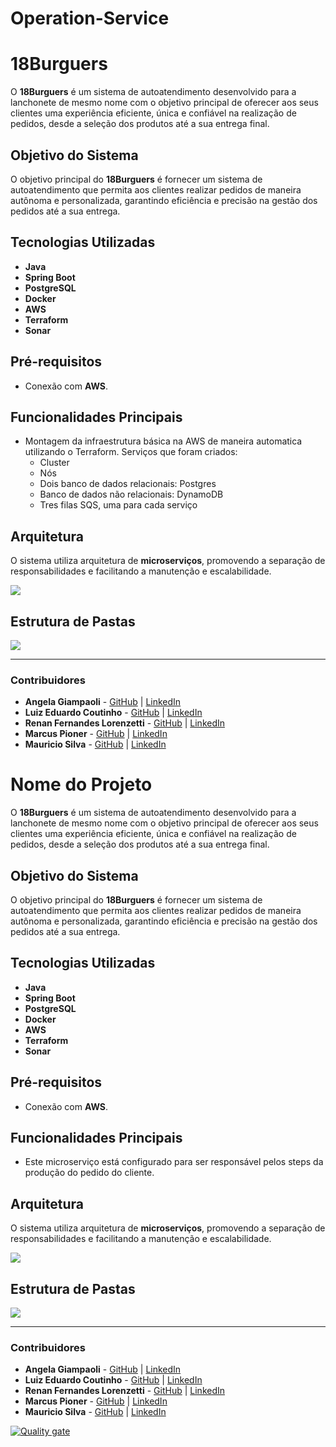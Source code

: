 # Operation-Service

# 18Burguers

O **18Burguers** é um sistema de autoatendimento desenvolvido para a lanchonete de mesmo nome com o objetivo principal de oferecer aos seus clientes uma experiência eficiente, única e confiável na realização de pedidos, desde a seleção dos produtos até a sua entrega final.

## Objetivo do Sistema

O objetivo principal do **18Burguers** é fornecer um sistema de autoatendimento que permita aos clientes realizar pedidos de maneira autônoma e personalizada, garantindo eficiência e precisão na gestão dos pedidos até a sua entrega.

## Tecnologias Utilizadas

- **Java**
- **Spring Boot**
- **PostgreSQL**
- **Docker**
- **AWS**
- **Terraform**
- **Sonar**

## Pré-requisitos

- Conexão com **AWS**.

## Funcionalidades Principais 

- Montagem da infraestrutura básica na AWS de maneira automatica utilizando o Terraform. Serviços que foram criados:
    - Cluster
    - Nós
    - Dois banco de dados relacionais: Postgres
    - Banco de dados não relacionais: DynamoDB
    - Tres filas SQS, uma para cada serviço
    

## Arquitetura

O sistema utiliza arquitetura de **microserviços**, promovendo a separação de responsabilidades e facilitando a manutenção e escalabilidade.

<img src="./images/arquitetura.png">

## Estrutura de Pastas

<img src="./images/estruturaPastas.png">

---

### Contribuidores

- **Angela Giampaoli** - [GitHub](https://github.com/angelazgiampaoli) | [LinkedIn](https://www.linkedin.com/in/angelazoldangiampaoli/)
- **Luiz Eduardo Coutinho** - [GitHub](https://github.com/luiizmurdoki) | [LinkedIn](https://www.linkedin.com/in/luiz-coutinho-a87a45153/)
- **Renan Fernandes Lorenzetti** - [GitHub](https://github.com/lolorenzetti) | [LinkedIn](https://www.linkedin.com/in/renan-lorenzetti/)
- **Marcus Pioner** - [GitHub](https://github.com/marcuspionerfiap) | [LinkedIn](https://www.linkedin.com/in/marcus-pioner-923237113/)
- **Mauricio Silva** - [GitHub](https://github.com/mauriciolimas) | [LinkedIn](https://www.linkedin.com/in/mauricio-lima-silva-546041141/)


# Nome do Projeto

O **18Burguers** é um sistema de autoatendimento desenvolvido para a lanchonete de mesmo nome com o objetivo principal de oferecer aos seus clientes uma experiência eficiente, única e confiável na realização de pedidos, desde a seleção dos produtos até a sua entrega final.

## Objetivo do Sistema

O objetivo principal do **18Burguers** é fornecer um sistema de autoatendimento que permita aos clientes realizar pedidos de maneira autônoma e personalizada, garantindo eficiência e precisão na gestão dos pedidos até a sua entrega.

## Tecnologias Utilizadas

- **Java**
- **Spring Boot**
- **PostgreSQL**
- **Docker**
- **AWS**
- **Terraform**
- **Sonar**

## Pré-requisitos

- Conexão com **AWS**.

## Funcionalidades Principais 

- Este microserviço está configurado para ser responsável pelos steps da produção do pedido do cliente.
    

## Arquitetura

O sistema utiliza arquitetura de **microserviços**, promovendo a separação de responsabilidades e facilitando a manutenção e escalabilidade.

<img src="./images/arquitetura.png">

## Estrutura de Pastas

<img src="./images/estruturaPastas.png">

---

### Contribuidores

- **Angela Giampaoli** - [GitHub](https://github.com/angelazgiampaoli) | [LinkedIn](https://www.linkedin.com/in/angelazoldangiampaoli/)
- **Luiz Eduardo Coutinho** - [GitHub](https://github.com/luiizmurdoki) | [LinkedIn](https://www.linkedin.com/in/luiz-coutinho-a87a45153/)
- **Renan Fernandes Lorenzetti** - [GitHub](#) | [LinkedIn](#)
- **Marcus Pioner** - [GitHub](https://github.com/marcuspionerfiap) | [LinkedIn](https://www.linkedin.com/in/marcus-pioner-923237113/)
- **Mauricio Silva** - [GitHub](https://github.com/mauriciolimas) | [LinkedIn](https://www.linkedin.com/in/mauricio-lima-silva-546041141/)





[![Quality gate](https://sonarcloud.io/api/project_badges/quality_gate?project=Tech-Challenge-18-Burguers_operation-service)](https://sonarcloud.io/summary/new_code?id=Tech-Challenge-18-Burguers_operation-service)